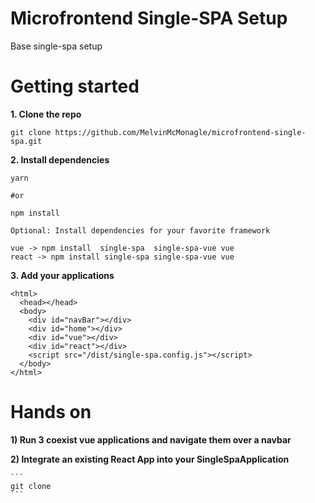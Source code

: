 # Microfrontend Single-SPA Setup
Base single-spa setup

# Getting started

**1. Clone the repo**

```
git clone https://github.com/MelvinMcMonagle/microfrontend-single-spa.git
```

**2. Install dependencies**

```
yarn

#or

npm install

Optional: Install dependencies for your favorite framework

vue -> npm install  single-spa  single-spa-vue vue
react -> npm install single-spa single-spa-vue vue

```

**3. Add your applications**

```
<html>
  <head></head>
  <body>
    <div id="navBar"></div>
    <div id="home"></div>
    <div id="vue"></div>
    <div id="react"></div>
    <script src="/dist/single-spa.config.js"></script>
  </body>
</html>
```

# Hands on 

**1)  Run 3 coexist vue applications and navigate them over a navbar**

**2)  Integrate an existing React App into your SingleSpaApplication**
    
    ```
    git clone 
    ```

